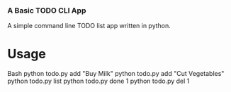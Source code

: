 
### A Basic TODO CLI App ###

A simple command line TODO list app written in python.

# Usage

Bash
python todo.py add "Buy Milk"
python todo.py add "Cut Vegetables"
python todo.py list
python todo.py done 1
python todo.py del 1